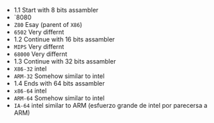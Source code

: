 




- 1.1 Start with 8 bits assambler
 - `8080
 - `Z80` Esay (parent of `X86`)
 - `6502` Very differnt 
- 1.2 Continue with 16 bits assambler
 - `MIPS` Very differnt
 - `68000` Very differnt 
- 1.3 Continue with 32 bits assambler
 - `X86-32` intel
 - `ARM-32` Somehow similar to intel
- 1.4 Ends with 64 bits assambler
 - `x86-64` intel
 - `ARM-64` Somehow similar to intel
 - `IA-64`  intel similar to ARM (esfuerzo grande de intel por parecersa a ARM)
